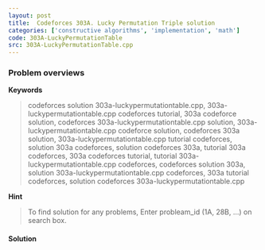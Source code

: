 ```yaml
---
layout: post
title:  Codeforces 303A. Lucky Permutation Triple solution
categories: ['constructive algorithms', 'implementation', 'math']
code: 303A-LuckyPermutationTable
src: 303A-LuckyPermutationTable.cpp
---
```

### **Problem overviews**

**Keywords**
> codeforces solution 303a-luckypermutationtable.cpp, 303a-luckypermutationtable.cpp codeforces tutorial, 303a codeforce solution, codeforces 303a-luckypermutationtable.cpp solution, 303a-luckypermutationtable.cpp codeforce solution, codeforces 303a solution, 303a-luckypermutationtable.cpp tutorial codeforces, solution 303a codeforces, solution codeforces 303a, tutorial 303a codeforces, 303a codeforces tutorial, tutorial 303a-luckypermutationtable.cpp codeforces, codeforces solution 303a, solution 303a-luckypermutationtable.cpp codeforces, 303a tutorial codeforces, solution codeforces 303a-luckypermutationtable.cpp

**Hint**
> To find solution for any problems, Enter probleam_id (1A, 28B, ...) on search box. 

#### **Solution**



